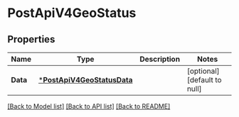 # PostApiV4GeoStatus

## Properties
Name | Type | Description | Notes
------------ | ------------- | ------------- | -------------
**Data** | [***PostApiV4GeoStatusData**](postApiV4GeoStatus_data.md) |  | [optional] [default to null]

[[Back to Model list]](../README.md#documentation-for-models) [[Back to API list]](../README.md#documentation-for-api-endpoints) [[Back to README]](../README.md)


